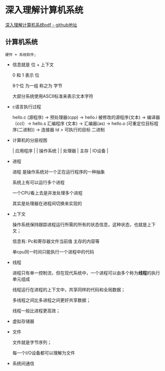 # 深入理解计算机系统

[深入理解计算机系统pdf - github地址](https://github.com/lib-pku/libpku/blob/master/%E4%B8%93%E4%B8%9A%E8%AF%BE/%E8%AE%A1%E7%AE%97%E6%9C%BA%E7%B3%BB%E7%BB%9F%E5%AF%BC%E8%AE%BA/%E6%B7%B1%E5%85%A5%E7%90%86%E8%A7%A3%E8%AE%A1%E7%AE%97%E6%9C%BA%E7%B3%BB%E7%BB%9F(%E5%8E%9F%E4%B9%A6%E7%AC%AC2%E7%89%88).pdf)

## 计算机系统

    硬件 + 系统软件;

- 信息就是 位 + 上下文

    0 和 1 表示 位

    8个位 为一组 称之为 字节

    大部分系统使用ASCII标准来表示文本字符

- c语言执行过程

    hello.c (源程序) -> 预处理器(cpp) -> hello.i 被修改的源程序(文本) -> 编译器（ccl）-> hello.s 汇编程序 (文本) -> 汇编器(as) -> hello.o (可重定位目标程序(二进制)) -> 连接器 ld > 可执行的目标 二进制 


- 计算机的分层视图

    |         应用程序       |
    |         操作系统       |
    |  处理器 | 主存 | IO设备 |

- 进程

    进程 是操作系统对一个正在运行程序的一种抽象

    系统上有可以运行多个进程

    一个CPU看上去是并发处理多个进程

    其实是处理器在进程间切换来实现的

- 上下文 

    操作系统保持跟踪进程运行所需的所有的状态信息，这种状态，也就是上下文；

    信息有: Pc和寄存器文件当前值 主存的内容等

    单cpu同一时间只能执行一个进程中的代码

- 线程

    进程只有单一控制流，但在现代系统中，一个进程可以由多个称为**线程**的执行单元组成

    线程运行在进程的上下文中，共享同样的代码和全局数据；

    多线程之间比多进程之间更好共享数据；

    线程一般比进程更高效；


- 虚拟存储器

- 文件

    文件就是字节序列；

    每一个I/O设备都可以理解为文件

- 系统间通信

    



